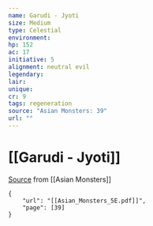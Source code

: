 ```yaml
---
name: Garudi - Jyoti
size: Medium
type: Celestial
environment: 
hp: 152
ac: 17
initiative: 5
alignment: neutral evil
legendary: 
lair: 
unique: 
cr: 9
tags: regeneration
source: "Asian Monsters: 39"
url: ""
---
```

# [[Garudi - Jyoti]]

[Source](zotero://open-pdf/library/items/2YJ39RUI?page=39) from [[Asian Monsters]]

```pdf
{
	"url": "[[Asian_Monsters_5E.pdf]]",
	"page": [39]
}
```

